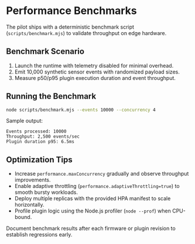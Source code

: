# Performance Benchmarks

The pilot ships with a deterministic benchmark script (`scripts/benchmark.mjs`) to validate throughput on edge hardware.

## Benchmark Scenario

1. Launch the runtime with telemetry disabled for minimal overhead.
2. Emit 10,000 synthetic sensor events with randomized payload sizes.
3. Measure p50/p95 plugin execution duration and event throughput.

## Running the Benchmark

```bash
node scripts/benchmark.mjs --events 10000 --concurrency 4
```

Sample output:

```
Events processed: 10000
Throughput: 2,500 events/sec
Plugin duration p95: 6.5ms
```

## Optimization Tips

- Increase `performance.maxConcurrency` gradually and observe throughput improvements.
- Enable adaptive throttling (`performance.adaptiveThrottling=true`) to smooth bursty workloads.
- Deploy multiple replicas with the provided HPA manifest to scale horizontally.
- Profile plugin logic using the Node.js profiler (`node --prof`) when CPU-bound.

Document benchmark results after each firmware or plugin revision to establish regressions early.
